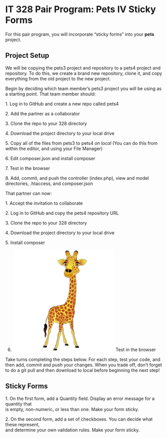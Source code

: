 # IT 328 Pair Program: Pets IV Sticky Forms

For this pair program, you will incorporate “sticky forms” into your **pets** project.

## Project Setup

We will be copying the pets3 project and repository to a pets4 project and repository. To do this, we create a brand new repository, clone it, and copy everything from the old project to the new project.

Begin by deciding which team member’s pets3 project you will be using as a starting point. That team member should:

1\. Log in to GitHub and create a new repo called pets4

2\. Add the partner as a collaborator

3\. Clone the repo to your 328 directory

4\. Download the project directory to your local drive

5\. Copy all of the files from pets3 to pets4 _on local_ (You can do this from within the editor, and using your File Manager)

6\. Edit composer.json and install composer

7\. Test in the browser

8\. Add, commit, and push the controller (index.php), view and model directories, .htaccess, and composer.json

That partner can now:

1\. Accept the invitation to collaborate

2\. Log in to GitHub and copy the pets4 repository URL

3\. Clone the repo to your 328 directory

4\. Download the project directory to your local drive

5\. Install composer

6. ![Image result for giraffe clipart](images/ppPic.png) Test in the browser

Take turns completing the steps below. For each step, test your code, and then add, commit and push your changes. When you trade off, don’t forget to do a git pull and then download to local before beginning the next step!

## Sticky Forms

1\. On the first form, add a Quantity field. Display an error message for a quantity that  
is empty, non-numeric, or less than one. Make your form sticky.

2\. On the second form, add a set of checkboxes. You can decide what these represent,  
and determine your own validation rules. Make your form sticky.